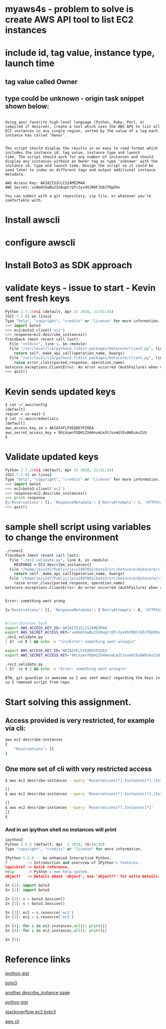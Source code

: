 # myaws4s - problem to solve is create AWS API tool to list EC2 instances

# include id, tag value, instance type, launch time
## tag value called Owner
## type could be unknown - origin task snippet shown below:

```

Using your favorite high-level language (Python, Ruby, Perl, or
compiled if desired), create a tool which uses the AWS API to list all
EC2 instances in any single region, sorted by the value of a tag each
instance has called ‘Owner’.


The script should display the results in an easy to read format which
includes the instance id, tag value, instance type and launch
time. The script should work for any number of instances and should
display any instances without an Owner tag as type 'unknown' with the
instance id, type and launch time. Design the script so it could be
used later to index on different tags and output additional instance
metadata.

AWS Access Key: AKIAII52CLCS24MEZM4A
AWS Secret: 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

You can submit with a git repository, zip file, or whatever you’re comfortable with.

```



# Install awscli
# configure awscli
# Install Boto3 as SDK approach
# validate keys - issue to start - Kevin sent fresh keys


```python
Python 2.7.15rc1 (default, Apr 15 2018, 21:51:34)
[GCC 7.3.0] on linux2
Type "help", "copyright", "credits" or "license" for more information.
>>> import boto3
>>> ec2=boto3.client('ec2')
>>> response=ec2.describe_instances()
Traceback (most recent call last):
  File "<stdin>", line 1, in <module>
  File "/usr/local/lib/python2.7/dist-packages/botocore/client.py", line 314, in _api_call
    return self._make_api_call(operation_name, kwargs)
  File "/usr/local/lib/python2.7/dist-packages/botocore/client.py", line 612, in _make_api_call
    raise error_class(parsed_response, operation_name)
botocore.exceptions.ClientError: An error occurred (AuthFailure) when calling the DescribeInstances operation: AWS was not able to validate the provided access credentials
>>> quit()
```

# Kevin sends updated keys

```sh
$ cat ~/.aws/config
[default]
region = us-east-1
$ cat ~/.aws/credentials
[default]
aws_access_key_id = AKIAI4FLFVEXDEYPZUEA
aws_secret_access_key = 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
$
```

# Validate updated keys

```python
Python 2.7.15rc1 (default, Apr 15 2018, 21:51:34)
[GCC 7.3.0] on linux2
Type "help", "copyright", "credits" or "license" for more information.
>>> import boto3
>>> ec2=boto3.client('ec2')
>>> response=ec2.describe_instances()
>>> print response
{u'Reservations': [], 'ResponseMetadata': {'RetryAttempts': 0, 'HTTPStatusCode': 200, 'RequestId': '7df079d7-5754-4e9b-b51d-a2d45c0b0243', 'HTTPHeaders': {'transfer-encoding': 'chunked', 'vary': 'Accept-Encoding', 'server': 'AmazonEC2', 'content-type': 'text/xml;charset=UTF-8', 'date': 'Fri, 04 May 2018 13:12:32 GMT'}}}
>>> quit()
```

# sample shell script using variables to change the environment

```sh
./runec2
Traceback (most recent call last):
  File "./ec2_validate.py", line 8, in <module>
    RESPONSE = EC2.describe_instances()
  File "/home/jeis247/Public/jeis2497052/boto3/src/botocore/botocore/client.py", line 314, in _api_call
    return self._make_api_call(operation_name, kwargs)
  File "/home/jeis247/Public/jeis2497052/boto3/src/botocore/botocore/client.py", line 612, in _make_api_call
    raise error_class(parsed_response, operation_name)
botocore.exceptions.ClientError: An error occurred (AuthFailure) when calling the DescribeInstances operation: AWS was not able to validate the provided access credentials


Error: something went wrong

{u'Reservations': [], 'ResponseMetadata': {'RetryAttempts': 0, 'HTTPStatusCode': 200, 'RequestId': '604c35c3-debf-470a-bfd8-383657abc2b9', 'HTTPHeaders': {'transfer-encoding': 'chunked', 'vary': 'Accept-Encoding', 'server': 'AmazonEC2', 'content-type': 'text/xml;charset=UTF-8', 'date': 'Fri, 04 May 2018 14:17:28 GMT'}}}


#!/usr/bin/env bash
export AWS_ACCESS_KEY_ID='AKIAII52CLCS24MEZM4A'
export AWS_SECRET_ACCESS_KEY='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'
./ec2_validate.py
[ $? -ne 0 ] && echo -e "\n\nError: something went wrong\n"

export AWS_ACCESS_KEY_ID='AKIAI4FLFVEXDEYPZUEA'
export AWS_SECRET_ACCESS_KEY='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'

./ec2_validate.py
[ $? -ne 0 ] && echo -e "Error: something went wrong\n"

BTW, git guardian is awesome as I was sent email regarding the keys in bash
so I removed script from repo

```

# Start solving this assignment.
## Access provided is very restricted, for example via cli:

```sh
aws ec2 describe-instances
{
    "Reservations": []
}
```

## One more set of cli with very restricted access
```sh
$ aws ec2 describe-instances --query 'Reservations[*].Instances[*].[InstanceId, Hypervisor, NetworkInterfaces[0].Attachment.DeleteOnTermination]'

[]
$ aws ec2 describe-instances --query 'Reservations[*].Instances[*].[InstanceId]'

[]
$ aws ec2 describe-instances --query 'Reservations[*].Instances[*]'
[]
$ 
```

### And in an ipython shell no instances will print

```python
ipython3
Python 3.6.5 (default, Apr  1 2018, 05:46:30)
Type "copyright", "credits" or "license" for more information.

IPython 5.5.0 -- An enhanced Interactive Python.
?         -> Introduction and overview of IPython's features.
%quickref -> Quick reference.
help      -> Python's own help system.
object?   -> Details about 'object', use 'object??' for extra details.

In [1]: import boto3
In [1]: import boto3

In [2]: s = boto3.Session()
In [2]: s = boto3.Session()

In [3]: ec2 = s.resource('ec2')
In [3]: ec2 = s.resource('ec2')

In [4]: for i in ec2.instances.all(): print(i)
In [4]: for i in ec2.instances.all(): print(i)

In [5]:
```



# Reference links

[ipython gist](https://gist.github.com/iMilnb/0ff71b44026cfd7894f8)

[boto3](http://boto3.readthedocs.io/en/latest/guide/quickstart.html)

[another descrbe_instance page](https://boto3.readthedocs.io/en/latest/reference/services/ec2.html#EC2.Client.describe_instances)

[python gist](https://gist.githubusercontent.com/iMilnb/df47cd6aea9eeac153ff/raw/bf0a5d743b044897d3fed54be2891e53737c5fd1/ec2.py)

[stackoverflow ec2 boto3](https://stackoverflow.com/questions/38112770/iterate-thru-ec2-describe-instance-boto3)

[aws cli](https://aws.amazon.com/cli/)

